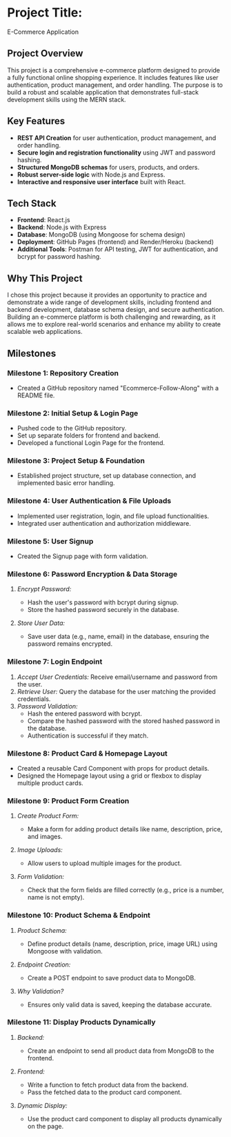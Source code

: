 # Project Title: 
E-Commerce Application 

## Project Overview
This project is a comprehensive e-commerce platform designed to provide a fully functional online shopping experience. It includes features like user authentication, product management, and order handling. The purpose is to build a robust and scalable application that demonstrates full-stack development skills using the MERN stack.

## Key Features
- **REST API Creation** for user authentication, product management, and order handling.
- **Secure login and registration functionality** using JWT and password hashing.
- **Structured MongoDB schemas** for users, products, and orders.
- **Robust server-side logic** with Node.js and Express.
- **Interactive and responsive user interface** built with React.

## Tech Stack
- **Frontend**: React.js
- **Backend**: Node.js with Express
- **Database**: MongoDB (using Mongoose for schema design)
- **Deployment**: GitHub Pages (frontend) and Render/Heroku (backend)
- **Additional Tools**: Postman for API testing, JWT for authentication, and bcrypt for password hashing.

## Why This Project
I chose this project because it provides an opportunity to practice and demonstrate a wide range of development skills, including frontend and backend development, database schema design, and secure authentication. Building an e-commerce platform is both challenging and rewarding, as it allows me to explore real-world scenarios and enhance my ability to create scalable web applications.


## Milestones

### Milestone 1: Repository Creation

* Created a GitHub repository named "Ecommerce-Follow-Along" with a README file.

### Milestone 2: Initial Setup & Login Page

* Pushed code to the GitHub repository.
* Set up separate folders for frontend and backend.
* Developed a functional Login Page for the frontend.

### Milestone 3: Project Setup & Foundation

* Established project structure, set up database connection, and implemented basic error handling.

### Milestone 4: User Authentication & File Uploads

* Implemented user registration, login, and file upload functionalities.
* Integrated user authentication and authorization middleware.

### Milestone 5: User Signup

* Created the Signup page with form validation.

### Milestone 6: Password Encryption & Data Storage

1. *Encrypt Password:*
    * Hash the user's password with bcrypt during signup.
    * Store the hashed password securely in the database.

2. *Store User Data:*
    * Save user data (e.g., name, email) in the database, ensuring the password remains encrypted.

### Milestone 7: Login Endpoint

1. *Accept User Credentials:* Receive email/username and password from the user.
2. *Retrieve User:* Query the database for the user matching the provided credentials.
3. *Password Validation:*
    * Hash the entered password with bcrypt.
    * Compare the hashed password with the stored hashed password in the database.
    * Authentication is successful if they match.

### Milestone 8: Product Card & Homepage Layout

* Created a reusable Card Component with props for product details.
* Designed the Homepage layout using a grid or flexbox to display multiple product cards.

### Milestone 9: Product Form Creation

1. *Create Product Form:*
   - Make a form for adding product details like name, description, price, and images.

2. *Image Uploads:*
   - Allow users to upload multiple images for the product.

3. *Form Validation:*
   - Check that the form fields are filled correctly (e.g., price is a number, name is not empty).

### Milestone 10: Product Schema & Endpoint

1. *Product Schema:*
   - Define product details (name, description, price, image URL) using Mongoose with validation.

2. *Endpoint Creation:*
   - Create a POST endpoint to save product data to MongoDB.

3. *Why Validation?*
   - Ensures only valid data is saved, keeping the database accurate.   


### Milestone 11: Display Products Dynamically

1. *Backend:*
   - Create an endpoint to send all product data from MongoDB to the frontend.

2. *Frontend:*
   - Write a function to fetch product data from the backend.
   - Pass the fetched data to the product card component.

3. *Dynamic Display:*
   - Use the product card component to display all products dynamically on the page.